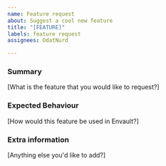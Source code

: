 ```yaml
---
name: Feature request
about: Suggest a cool new feature
title: "[FEATURE]"
labels: feature request
assignees: OdatNurd

---
```


### Summary

[What is the feature that you would like to request?]

### Expected Behaviour

[How would this feature be used in Envault?]

### Extra information

[Anything else you'd like to add?]
